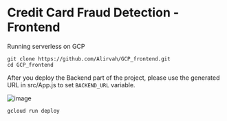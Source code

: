 # Credit Card Fraud Detection - Frontend

Running serverless on GCP


```
git clone https://github.com/Alirvah/GCP_frontend.git
cd GCP_frontend
```

After you deploy the Backend part of the project, please use the generated URL in src/App.js to set `BACKEND_URL` variable.

![image](https://user-images.githubusercontent.com/37639059/166878744-3dca3194-8b43-407f-9624-23a21584e02a.png)


```
gcloud run deploy
```
